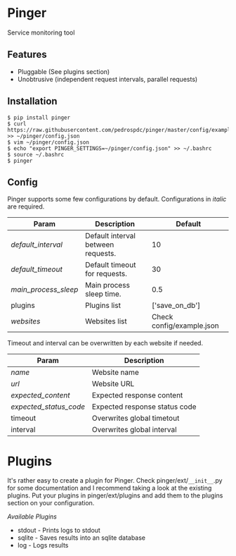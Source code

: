 Pinger
======

Service monitoring tool


Features
--------
* Pluggable (See plugins section)
* Unobtrusive (independent request intervals, parallel requests)


Installation
------------
```
$ pip install pinger
$ curl https://raw.githubusercontent.com/pedrospdc/pinger/master/config/example.json >> ~/pinger/config.json
$ vim ~/pinger/config.json
$ echo "export PINGER_SETTINGS=~/pinger/config.json" >> ~/.bashrc
$ source ~/.bashrc
$ pinger
```


Config
------
Pinger supports some few configurations by default. Configurations in *italic* are required.

| Param                | Description                                          | Default                   |
| ------------------   | ---------------------------------------------------- | ------------------------- |
| *default_interval*   | Default interval between requests.                   | 10                        |
| *default_timeout*    | Default timeout for requests.                        | 30                        |
| *main_process_sleep* | Main process sleep time.                             | 0.5                       |
| plugins              | Plugins list                                         | ['save_on_db']            |
| *websites*           | Websites list                                        | Check config/example.json |



Timeout and interval can be overwritten by each website if needed.

| Param                  | Description                                          |
| ---------------------- | ---------------------------------------------------- |
| *name*                 | Website name                                         |
| *url*                  | Website URL                                          |
| *expected_content*     | Expected response content                            |
| *expected_status_code* | Expected response status code                        |
| timeout                | Overwrites global timetout                           |
| interval               | Overwrites global interval                           |


Plugins
=======

It's rather easy to create a plugin for Pinger. Check pinger/ext/`__init__`.py for some documentation and
I recommend taking a look at the existing plugins. Put your plugins in pinger/ext/plugins and add them to
the plugins section on your configuration.

*Available Plugins*
* stdout - Prints logs to stdout
* sqlite - Saves results into an sqlite database
* log - Logs results
